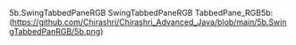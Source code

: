5b.SwingTabbedPaneRGB
SwingTabbedPaneRGB TabbedPane_RGB5b:(https://github.com/Chirashri/Chirashri_Advanced_Java/blob/main/5b.SwingTabbedPanRGB/5b.png)
